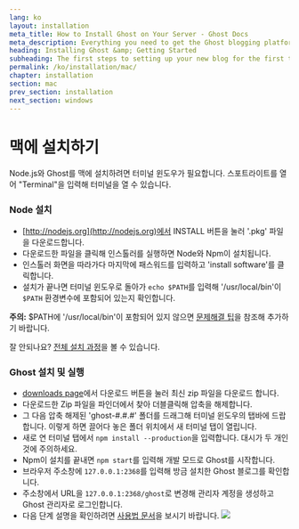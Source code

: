 ```yaml
---
lang: ko
layout: installation
meta_title: How to Install Ghost on Your Server - Ghost Docs
meta_description: Everything you need to get the Ghost blogging platform up and running on your local or remote environement.
heading: Installing Ghost &amp; Getting Started
subheading: The first steps to setting up your new blog for the first time.
permalink: /ko/installation/mac/
chapter: installation
section: mac
prev_section: installation
next_section: windows
---
```



# 맥에 설치하기 <a id="install-mac"></a>

Node.js와 Ghost를 맥에 설치하려면 터미널 윈도우가 필요합니다. 스포트라이트를 열어 "Terminal"을 입력해 터미널을 열 수 있습니다.

### Node 설치

*   [http://nodejs.org](http://nodejs.org)에서 INSTALL 버튼을 눌러 '.pkg' 파일을 다운로드합니다.
*   다운로드한 파일을 클릭해 인스톨러를 실행하면 Node와 Npm이 설치됩니다.
*   인스톨러 화면을 따라가다 마지막에 패스워드를 입력하고 'install software'를 클릭합니다.
*   설치가 끝나면 터미널 윈도우로 돌아가 `echo $PATH`를 입력해 '/usr/local/bin'이 `$PATH` 환경변수에 포함되어 있는지 확인합니다.

<p class="note"><strong>주의:</strong> $PATH에 '/usr/local/bin'이 포함되어 있지 않으면 <a href="{% if page.lang %}/{{ page.lang }}{% endif %}/installation/troubleshooting#export-path">문제해결 팁</a>을 참조해 추가하기 바랍니다.

잘 안되나요? [전체 설치 과정](https://s3-eu-west-1.amazonaws.com/ghost-website-cdn/install-node-mac.gif "맥에 Node 설치하기")을 볼 수 있습니다.

### Ghost 설치 및 실행
*   [downloads page](https://ghost.org/download/)에서 다운로드 버튼을 눌러 최신 zip 파일을 다운로드 합니다.
*   다운로드한 Zip 파일을 파인더에서 찾아 더블클릭해 압축을 해제합니다.
*   그 다음 압축 해제된 'ghost-#.#.#' 폴더를 드래그해 터미널 윈도우의 탭바에 드랍합니다. 이렇게 하면 끌어다 놓은 폴더 위치에서 새 터미널 탭이 열립니다.
*   새로 연 터미널 탭에서 `npm install --production`을 입력합니다. <span class="note">대시가 두 개인 것에 주의하세요.</span>
*   Npm이 설치를 끝내면 `npm start`를 입력해 개발 모드로 Ghost를 시작합니다.
*   브라우저 주소창에 <code class="path">127.0.0.1:2368</code>를 입력해 방금 설치한 Ghost 블로그를 확인합니다.
*   주소창에서 URL을 <code class="path">127.0.0.1:2368/ghost</code>로 변경해 관리자 계정을 생성하고 Ghost 관리자로 로그인합니다.
*   다음 단계 설명을 확인하려면 [사용법 문서](/usage)을 보시기 바랍니다.
![](https://s3-eu-west-1.amazonaws.com/ghost-website-cdn/install-ghost-mac.gif)
